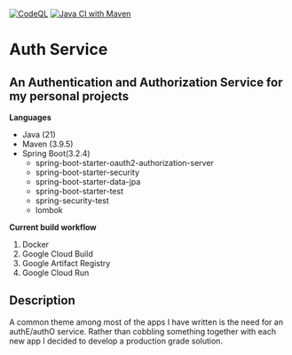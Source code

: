 [![CodeQL](https://github.com/marcuslull/Auth/actions/workflows/codeql.yml/badge.svg)](https://github.com/marcuslull/Auth/actions/workflows/codeql.yml)
[![Java CI with Maven](https://github.com/marcuslull/Auth/actions/workflows/maven.yml/badge.svg?branch=dev)](https://github.com/marcuslull/Auth/actions/workflows/maven.yml)

# Auth Service

## An Authentication and Authorization Service for my personal projects

  
**Languages**
* Java (21)
* Maven (3.9.5)
* Spring Boot(3.2.4)
    * spring-boot-starter-oauth2-authorization-server
    * spring-boot-starter-security
    * spring-boot-starter-data-jpa
    * spring-boot-starter-test
    * spring-security-test
    * lombok

  
**Current build workflow**
1. Docker
2. Google Cloud Build
3. Google Artifact Registry
4. Google Cloud Run

## Description
A common theme among most of the apps I have written is the need for an authE/authO service. Rather than cobbling something together with each new app I decided to develop a production grade solution.
